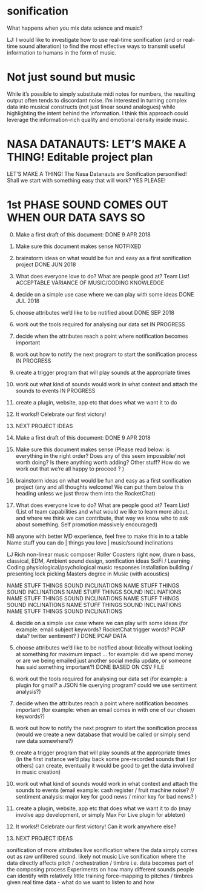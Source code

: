 # sonification
What happens when you mix data science and music? 

LJ: I would like to investigate how to use real-time sonification (and or real-time sound alteration) to find the most effective ways to transmit useful information to humans in the form of music.
# Not just sound but music 
While it’s possible to simply substitute midi notes for numbers, the resulting output often tends to discordant noise. I’m interested in turning complex data into musical constructs (not just linear sound analogues) while highlighting the intent behind the information.  I think this approach could leverage the information-rich quality and emotional density inside music. 



# NASA DATANAUTS: LET’S MAKE A THING! Editable project plan 

LET’S MAKE A THING! 
The Nasa Datanauts are Sonification personified!
Shall we start with something easy that will work? YES PLEASE!

# 1st PHASE SOUND COMES OUT WHEN OUR DATA SAYS SO

0.  Make a first draft of this document: DONE 9 APR 2018
1.  Make sure this document makes sense NOTFIXED
2.  brainstorm ideas on what would be fun and easy as a first sonification project DONE JUN 2018
3.  What does everyone love to do? What are people good at? Team List! ACCEPTABLE VARIANCE OF MUSIC/CODING KNOWLEDGE
4.  decide on a simple use case where we can play with some ideas DONE JUL 2018
5.  choose attributes we’d like to be notified about DONE SEP 2018
6.  work out the tools required for analysing our data set IN PROGRESS
7.  decide when the attributes reach a point where notification becomes important
8.  work out how to notify the next program to start the sonification process IN PROGRESS
9.  create a trigger program that will play sounds at the appropriate times
10. work out what kind of sounds would work in what context and attach the sounds to events IN PROGRESS
11. create a plugin, website, app etc that does what we want it to do
12. It works!! Celebrate our first victory!
13. NEXT PROJECT IDEAS



0.  Make a first draft of this document: DONE 9 APR 2018

1.  Make sure this document makes sense
(Please read below: is everything in the right order? Does any of this seem impossible/ not worth doing? Is there anything          worth adding? Other stuff? How do we work out that we’re all happy to proceed ? )

2. brainstorm ideas on what would be fun and easy as a first sonification project
(any and all thoughts welcome! We can put them below this heading unless we just throw them into the RocketChat)

3. What does everyone love to do? What are people good at? Team List!
(List of team capabilities and what would we like to learn more about, and where we think we can contribute, that way we know who to ask about something. Self promotion massively encouraged)

NB anyone with better MD experience, feel free to make this in to a table
Name		      stuff you can do                   | things you love         | music/sound inclinations

LJ Rich       non-linear music composer           Roller Coasters           right now, drum n bass, classical, EDM, Ambient
              sound design, sonification ideas    SciFi / Learning Coding   physiological/psychological music responses
              installation building / presenting  lock picking              Masters degree in Music (with acoustics)
              
NAME          STUFF                                THINGS                   SOUND INCLINATIONS 
NAME          STUFF                                THINGS                   SOUND INCLINATIONS 
NAME          STUFF                                THINGS                   SOUND INCLINATIONS 
NAME          STUFF                                THINGS                   SOUND INCLINATIONS 
NAME          STUFF                                THINGS                   SOUND INCLINATIONS 
NAME          STUFF                                THINGS                   SOUND INCLINATIONS 
NAME          STUFF                                THINGS                   SOUND INCLINATIONS 
              
              
4.  decide on a simple use case where we can play with some ideas
(for example: email subject keywords? RocketChat trigger words? PCAP data? twitter sentiment? ) DONE PCAP DATA

5.  choose attributes we’d like to be notified about 
(Ideally without looking at something for maximum impact … for example: did we spend money or are we being emailed just another social media update, or someone has said something important?) DONE BASED ON CSV FILE

6.  work out the tools required for analysing our data set
(for example: a plugin for gmail? a JSON file querying program? could we use sentiment analysis?)

7.  decide when the attributes reach a point where notification becomes important
(for example: when an email comes in with one of our chosen keywords?)

8.  work out how to notify the next program to start the sonification process
(would we create a new database that would be called or simply send raw data somewhere?)

9.  create a trigger program that will play sounds at the appropriate times
(in the first instance we’d play back some pre-recorded sounds that I (or others) can create, eventually it would be good to get the data involved in music creation)

10.  work out what kind of sounds would work in what context and attach the sounds to events
(email example: cash register / fruit machine noise? // sentiment analysis: major key for good news / minor key for bad news? ) 

11. create a plugin, website, app etc that does what we want it to do
(may involve app development, or simply Max For Live plugin for ableton)

12. It works!! Celebrate our first victory! 
Can it work anywhere else? 

13. NEXT PROJECT IDEAS

sonification of more attributes
live sonification where the data simply comes out as raw unfiltered sound. likely not music
Live sonification where the data directly affects pitch / orchestration / timbre i.e. data becomes part of the composing process
Experiments on how many different sounds people can identify with relatively little training 
force-mapping to pitches / timbres given real time data  - what do we want to listen to and how
